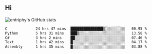 ## Hi
![entriphy's GitHub stats](https://github-readme-stats.vercel.app/api?username=entriphy&show_icons=true&title_color=2196F3&bg_color=212121&text_color=FAFAFA&hide_border=true)
<!--START_SECTION:waka-->

```txt
C             24 hrs 47 mins  ███████████████▒░░░░░░░░░   60.95 %
Python        5 hrs 31 mins   ███▒░░░░░░░░░░░░░░░░░░░░░   13.58 %
C#            3 hrs 2 mins    ██░░░░░░░░░░░░░░░░░░░░░░░   07.46 %
Text          1 hrs 42 mins   █░░░░░░░░░░░░░░░░░░░░░░░░   04.17 %
Assembly      1 hrs 35 mins   █░░░░░░░░░░░░░░░░░░░░░░░░   03.88 %
```

<!--END_SECTION:waka-->
